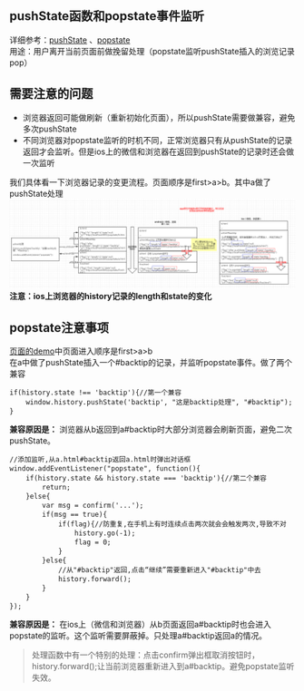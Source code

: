 ## pushState函数和popstate事件监听
详细参考：[pushState](https://developer.mozilla.org/zh-CN/docs/Web/API/History_API)  、[popstate](https://developer.mozilla.org/zh-CN/docs/Web/Events/popstate)  
用途：用户离开当前页面前做挽留处理（popstate监听pushState插入的浏览记录pop）  

## 需要注意的问题
- 浏览器返回可能做刷新（重新初始化页面），所以pushState需要做兼容，避免多次pushState
- 不同浏览器对popstate监听的时机不同，正常浏览器只有从pushState的记录返回才会监听。但是ios上的微信和浏览器在返回到pushState的记录时还会做一次监听  

我们具体看一下浏览器记录的变更流程。页面顺序是first>a>b。其中a做了pushState处理  
![history状态图](https://github.com/IFWEB/wiki/blob/master/web-api/popstate/popstate-process.png)  
**注意：ios上浏览器的history记录的length和state的变化**

## popstate注意事项
[页面的demo](https://github.com/IFWEB/wiki/tree/master/web-api/popstate/demo)中页面进入顺序是first>a>b  
在a中做了pushState插入一个#backtip的记录，并监听popstate事件。做了两个兼容  
```
if(history.state !== 'backtip'){//第一个兼容
    window.history.pushState('backtip', "这是backtip处理", "#backtip");
}
```
**兼容原因是：** 浏览器从b返回到a#backtip时大部分浏览器会刷新页面，避免二次pushState。  
```
//添加监听,从a.html#backtip返回a.html时弹出对话框
window.addEventListener("popstate", function(){
    if(history.state && history.state === 'backtip'){//第二个兼容
        return;
    }else{
        var msg = confirm('...');
        if(msg == true){
            if(flag){//防重复,在手机上有时连续点击两次就会会触发两次,导致不对
                history.go(-1);
                flag = 0;
            }
        }else{
            //从"#backtip"返回,点击“继续”需要重新进入"#backtip"中去
            history.forward();
        }
    }     
});
```
**兼容原因是：** 在ios上（微信和浏览器）从b页面返回a#backtip时也会进入popstate的监听。这个监听需要屏蔽掉。只处理a#backtip返回a的情况。  
>处理函数中有一个特别的处理：点击confirm弹出框取消按钮时，history.forward();让当前浏览器重新进入到a#backtip。避免popstate监听失效。  

